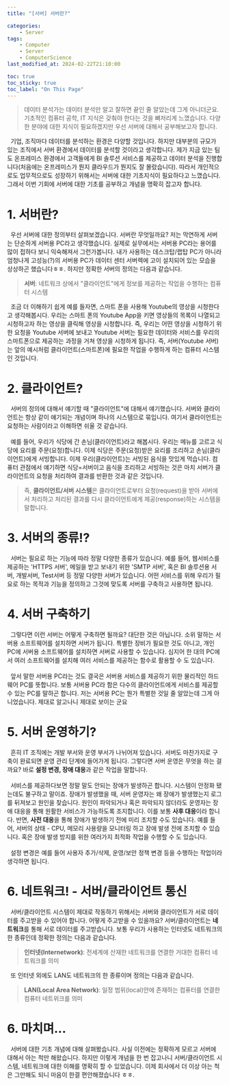 ```yaml
---
title: "[서버] 서버란?"

categories:
    - Server
tags:
    - Computer
    - Server
    - ComputerScience
last_modified_at: 2024-02-22T21:10:00

toc: true
toc_sticky: true
toc_label: "On This Page"
---
```


> 데이터 분석가는 데이터 분석만 알고 잘하면 끝인 줄 알았는데 그게 아니더군요. 기초적인 컴퓨터 공학, IT 지식은 갖춰야 한다는 것을 뼈저리게 느꼈습니다. 다양한 분야에 대한 지식이 필요하겠지만 우선 서버에 대해서 공부해보고자 합니다.<br>

&#160; 기업, 조직마다 데이터를 분석하는 환경은 다양할 것입니다. 하지만 대부분의 규모가 있는 조직에서 서버 환경에서 데이터를 분석할 것이라고 생각합니다. 제가 지금 있는 팀도 온프레미스 환경에서 고객들에게 BI 솔루션 서비스를 제공하고 데이터 분석을 진행합니다(처음에는 온프레미스가 뭔지 클라우드가 뭔지도 잘 몰랐습니다). 따라서 개인적으로도 업무적으로도 성장하기 위해서는 서버에 대한 기초지식이 필요하다고 느꼈습니다. 그래서 이번 기회에 서버에 대한 기초를 공부하고 개념을 명확히 잡고자 합니다.

# 1. 서버란?
&#160; 우선 서버에 대한 정의부터 살펴보겠습니다. 서버란 무엇일까요? 저는 막연하게 서버는 단순하게 서버용 PC라고 생각했습니다. 실제로 실무에서는 서버용 PC라는 용어를 많이 접하다 보니 익숙해져서 그런가봅니다. 내가 사용하는 데스크탑/랩탑 PC가 아니라 엄청나게 고성능(?)의 서버용 PC가 데이터 센터 서버렉에 고이 설치되어 있는 모습을 상상하곤 했습니다ㅎㅎ. 하지만 정확한 서버의 정의는 다음과 같습니다.
> **서버**: 네트워크 상에서 "클라이언트"에게 정보를 제공하는 작업을 수행하는 컴퓨터 시스템

&#160; 조금 더 이해하기 쉽게 예를 들자면, 스마트 폰을 사용해 Youtube의 영상을 시청한다고 생각해봅시다. 우리는 스마트 폰의 Youtube App을 키면 영상들의 목록이 나열되고 시청하고자 하는 영상을 클릭해 영상을 시청합니다. 즉, 우리는 어떤 영상을 시청하기 위한 요청을 Youtube 서버에 보내고 Youtube 서버는 필요한 데이터와 서비스를 우리의 스마트폰으로 제공하는 과정을 거쳐 영상을 시청하게 됩니다. 즉, 서버(Youtube 서버)는 앞의 예시처럼 클라이언트(스마트폰)에 필요한 작업을 수행하게 하는 컴퓨터 시스템인 것입니다.<br>

# 2. 클라이언트?
&#160; 서버의 정의에 대해서 얘기할 때 "클라이언트"에 대해서 얘기했습니다. 서버와 클라이언트는 항상 같이 얘기되는 개념이며 하나의 시스템으로 묶입니다. 여기서 클라이언트는 요청하는 사람이라고 이해하면 쉬울 것 같습니다.<br><br>
&#160; 예를 들어, 우리가 식당에 간 손님(클라이언트)라고 해봅시다. 우리는 메뉴를 고르고 식당에 요리를 주문(요청)합니다. 이제 식당은 주문(요청)받은 요리를 조리하고 손님(클라이언트)에게 서빙합니다. 이제 우리(클라이언트)는 서빙된 음식을 맛있게 먹습니다. 컴퓨터 관점에서 얘기하면 식당=서버이고 음식을 조리하고 서빙하는 것은 마치 서버가 클라이언트의 요청을 처리하여 결과를 반환한 것과 같은 것입니다.
> 즉, **클라이언트/서버 시스템**은 클라이언트로부터 요청(request)을 받아 서버에서 처리하고 처리된 결과를 다시 클라이언트에게 제공(response)하는 시스템을 말합니다.

# 3. 서버의 종류!?
&#160; 서버는 필요로 하는 기능에 따라 정말 다양한 종류가 있습니다. 예를 들어, 웹서비스를 제공하는 'HTTPS 서버', 메일을 받고 보내기 위한 'SMTP 서버', 혹은 BI 솔루션용 서버, 개발서버, Test서버 등 정말 다양한 서버가 있습니다. 어떤 서비스를 위해 우리가 필요로 하는 목적과 기능을 정의하고 그것에 맞도록 서버를 구축하고 사용하면 됩니다.

# 4. 서버 구축하기
&#160; 그렇다면 이런 서버는 어떻게 구축하면 될까요? 대단한 것은 아닙니다. 소위 말하는 서버용 소프트웨어를 설치하면 서버가 됩니다. 특별한 장비가 필요한 것도 아니고, 개인 PC에 서버용 소프트웨어를 설치하면 서버로 사용할 수 있습니다. 심지어 한 대의 PC에서 여러 소프트웨어를 설치해 여러 서비스를 제공하는 함수로 활용할 수 도 있습니다. <br><br>
&#160; 앞서 말한 서버용 PC라는 것도 결국은 서버용 서비스를 제공하기 위한 물리적인 하드웨어 PC를 뜻합니다. 보통 서버용 PC라 함은 다수의 클라이언트에게 서비스를 제공할 수 있는 PC를 말하곤 합니다. 저는 서버용 PC는 뭔가 특별한 것일 줄 알았는데 그게 아니었습니다. 제대로 알고나니 제대로 보이는 군요

# 5. 서버 운영하기?
&#160; 흔히 IT 조직에는 개발 부서와 운영 부서가 나뉘어져 있습니다. 서버도 마찬가지로 구축이 완료되면 운영 관리 단계에 들어가게 됩니다. 그렇다면 서버 운영은 무엇을 하는 걸까요? 바로 **설정 변경, 장애 대응**과 같은 작업을 말합니다.<br><br>
&#160; 서비스를 제공하다보면 정말 말도 안되는 장애가 발생하곤 합니다. 시스템이 안정화 됐는데도 불구하고 말이죠. 장애가 발생했을 때, 서버 운영자는 왜 장애가 발생했는지 로그를 뒤져보고 원인을 찾습니다. 원인이 파악되거나 혹은 파악되지 않더라도 운영자는 장애 대응을 통해 원활한 서비스가 가능하도록 조지합니다. 이를 보통 **사후 대응**이라 합니다. 반면, **사전 대응**을 통해 장애가 발생하기 전에 미리 조치할 수도 있습니다. 예를 들어, 서버의 상태 - CPU, 메모리 사용량을 모니터링 하고 장애 발생 전에 조치할 수 있습니다. 혹은 장애 발생 방지를 위한 여러가지 최적화 작업을 수행할 수 도 있습니다. <br><br>
&#160; 설정 변경은 예를 들어 사용자 추가/삭제, 운영/보안 정책 변경 등을 수행하는 작업이라 생각하면 됩니다.

# 6. 네트워크! - 서버/클라이언트 통신
&#160; 서버/클라이언트 시스템이 제대로 작동하기 위해서는 서버와 클라이언트가 서로 데이터를 주고받을 수 있어야 합니다. 어떻게 주고받을 수 있을까요? 서버/클라이언트는 **네트워크**를 통해 서로 데이터를 주고받습니다. 보통 우리가 사용하는 인터넷도 네트워크의 한 종류인데 정확한 정의는 다음과 같습니다.
> **인터넷(Internetwork)**: 전세계에 산재한 네트워크를 연결한 거대한 컴퓨터 네트워크를 의미

&#160; 또 인터넷 외에도 LAN도 네트워크의 한 종류이며 정의는 다음과 같습니다.
> **LAN(Local Area Network)**: 일정 범위(local)안에 존재하는 컴퓨터를 연결한 컴퓨터 네트위크를 의미

# 6. 마치며...
&#160; 서버에 대한 기초 개념에 대해 살펴봤습니다. 사실 이전에는 정확하게 모르고 서버에 대해서 아는 척만 해왔습니다. 하지만 이렇게 개념을 한 번 잡고나니 서버/클라이언트 시스템, 네트워크에 대한 이해를 명확히 할 수 있었습니다. 이제 회사에서 더 이상 아는 척은 그만해도 되니 마음이 한결 편안해졌습니다 ㅎㅎ.